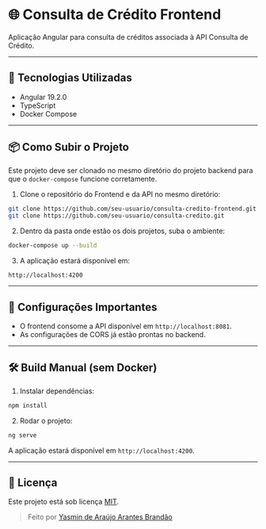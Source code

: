 # 🌐 Consulta de Crédito Frontend

Aplicação Angular para consulta de créditos associada à API Consulta de Crédito.

---

## 🚀 Tecnologias Utilizadas

- Angular 19.2.0
- TypeScript
- Docker Compose

---

## 📦 Como Subir o Projeto

Este projeto deve ser clonado no mesmo diretório do projeto backend para que o `docker-compose` funcione corretamente.

1. Clone o repositório do Frontend e da API no mesmo diretório:

```bash
git clone https://github.com/seu-usuario/consulta-credito-frontend.git
git clone https://github.com/seu-usuario/consulta-credito.git
```

2. Dentro da pasta onde estão os dois projetos, suba o ambiente:

```bash
docker-compose up --build
```

3. A aplicação estará disponível em:

```
http://localhost:4200
```

---

## 🔧 Configurações Importantes

- O frontend consome a API disponível em `http://localhost:8081`.
- As configurações de CORS já estão prontas no backend.

---

## 🛠️ Build Manual (sem Docker)

1. Instalar dependências:

```bash
npm install
```

2. Rodar o projeto:

```bash
ng serve
```

A aplicação estará disponível em `http://localhost:4200`.

---

## 📄 Licença

Este projeto está sob licença [MIT](LICENSE).

> Feito por [Yasmin de Araújo Arantes Brandão](https://github.com/yasminaraujoarantes)
